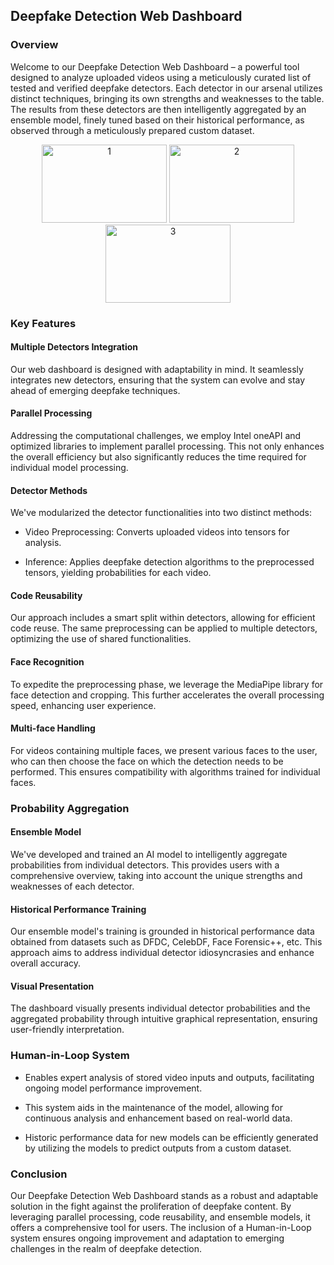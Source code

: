 ## Deepfake Detection Web Dashboard

### Overview

Welcome to our Deepfake Detection Web Dashboard – a powerful tool designed to analyze uploaded videos using a meticulously curated list of tested and verified deepfake detectors. Each detector in our arsenal utilizes distinct techniques, bringing its own strengths and weaknesses to the table. The results from these detectors are then intelligently aggregated by an ensemble model, finely tuned based on their historical performance, as observed through a meticulously prepared custom dataset.
<div align="center">
  <img src="https://github.com/teamStarks18/DeepfakeDetection/blob/main/images/1.jpg" alt="1" width="200" height="125"/>
  <img src="https://github.com/teamStarks18/DeepfakeDetection/blob/main/images/2.jpg" alt="2" width="200" height="125"/>
  <img src="https://github.com/teamStarks18/DeepfakeDetection/blob/main/images/3.jpg" alt="3" width="200" height="125"/>
</div>




### Key Features

#### Multiple Detectors Integration

Our web dashboard is designed with adaptability in mind. It seamlessly integrates new detectors, ensuring that the system can evolve and stay ahead of emerging deepfake techniques.

#### Parallel Processing

Addressing the computational challenges, we employ Intel oneAPI and optimized libraries to implement parallel processing. This not only enhances the overall efficiency but also significantly reduces the time required for individual model processing.

#### Detector Methods

We've modularized the detector functionalities into two distinct methods:

- Video Preprocessing: Converts uploaded videos into tensors for analysis.
  
- Inference: Applies deepfake detection algorithms to the preprocessed tensors, yielding probabilities for each video.

#### Code Reusability

Our approach includes a smart split within detectors, allowing for efficient code reuse. The same preprocessing can be applied to multiple detectors, optimizing the use of shared functionalities.

#### Face Recognition

To expedite the preprocessing phase, we leverage the MediaPipe library for face detection and cropping. This further accelerates the overall processing speed, enhancing user experience.

#### Multi-face Handling

For videos containing multiple faces, we present various faces to the user, who can then choose the face on which the detection needs to be performed. This ensures compatibility with algorithms trained for individual faces.

### Probability Aggregation

#### Ensemble Model

We've developed and trained an AI model to intelligently aggregate probabilities from individual detectors. This provides users with a comprehensive overview, taking into account the unique strengths and weaknesses of each detector.

#### Historical Performance Training

Our ensemble model's training is grounded in historical performance data obtained from datasets such as DFDC, CelebDF, Face Forensic++, etc. This approach aims to address individual detector idiosyncrasies and enhance overall accuracy.

#### Visual Presentation

The dashboard visually presents individual detector probabilities and the aggregated probability through intuitive graphical representation, ensuring user-friendly interpretation.

### Human-in-Loop System

- Enables expert analysis of stored video inputs and outputs, facilitating ongoing model performance improvement.
  
- This system aids in the maintenance of the model, allowing for continuous analysis and enhancement based on real-world data.
  
- Historic performance data for new models can be efficiently generated by utilizing the models to predict outputs from a custom dataset.

### Conclusion

Our Deepfake Detection Web Dashboard stands as a robust and adaptable solution in the fight against the proliferation of deepfake content. By leveraging parallel processing, code reusability, and ensemble models, it offers a comprehensive tool for users. The inclusion of a Human-in-Loop system ensures ongoing improvement and adaptation to emerging challenges in the realm of deepfake detection.
